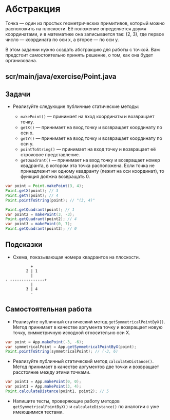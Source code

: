 # Абстракция

Точка — один из простых геометрических примитивов, который можно расположить на плоскости. Её положение определяется двумя координатами, и в математике она записывается так: (2, 3), где первое число — координата по оси x, а второе — по оси y.

В этом задании нужно создать абстракцию для работы с точкой. Вам предстоит самостоятельно принять решение, о том, как она будет организована.

## scr/main/java/exercise/Point.java

## Задачи

* Реализуйте следующие публичные статические методы:

  * `makePoint()` — принимает на вход координаты и возвращает точку.
  * `getX()` — принимает на вход точку и возвращает координату по оси x.
  * `getY()` — принимает на вход точку и возвращает координату по оси y.
  * `pointToString()` — принимает на вход точку и возвращает её строковое представление.
  * `getQuadrant()` — принимает на вход точку и возвращает номер квадранта, в котором эта точка расположена. Если точка не принадлежит ни одному квадранту (лежит на оси координат), то функция должна возвращать 0.

```java
var point = Point.makePoint(3, 4);
Point.getX(point); // 3
Point.getY(point); // 4
Point.pointToString(point); // "(3, 4)"

Point.getQuadrant(point); // 1
var point2 = makePoint(3, -3);
Point.getQuadrant(point2); // 4
var point3 = makePoint(0, 7);
Point.getQuadrant(point3); // 0
```

## Подсказки

* Схема, показывающая номера квадрантов на плоскости.

```
           +
         2 | 1
           |
- ---------------+
           |
         3 | 4
           -
```

## Самостоятельная работа

* Реализуйте публичный статический метод `getSymmetricalPointByX()`. Метод принимает в качестве аргумента точку и возвращает новую точку, симметричную исходной относительно оси Х.

```java
var point = App.makePoint(-3, -6);
var symmetricalPoint = App.getSymmetricalPointByX(point);
Point.pointToString(symmetricalPoint); // (-3, 6)
```

* Реализуйте публичный статический метод `calculateDistance()`. Метод принимает в качестве аргументов две точки и возвращает расстояние между этими точками.

```java
var point1 = App.makePoint(0, 0);
var point1 = App.makePoint(3, 4);
Point.calculateDistance(point1, point2); // 5
```

* Напишите тесты, проверяющие работу методов `getSymmetricalPointByX()` и `calculateDistance()` по аналогии с уже имеющимися тестами.

